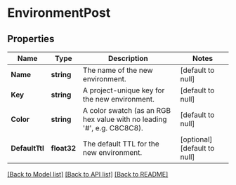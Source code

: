 # EnvironmentPost

## Properties
Name | Type | Description | Notes
------------ | ------------- | ------------- | -------------
**Name** | **string** | The name of the new environment. | [default to null]
**Key** | **string** | A project-unique key for the new environment. | [default to null]
**Color** | **string** | A color swatch (as an RGB hex value with no leading &#39;#&#39;, e.g. C8C8C8). | [default to null]
**DefaultTtl** | **float32** | The default TTL for the new environment. | [optional] [default to null]

[[Back to Model list]](../README.md#documentation-for-models) [[Back to API list]](../README.md#documentation-for-api-endpoints) [[Back to README]](../README.md)


